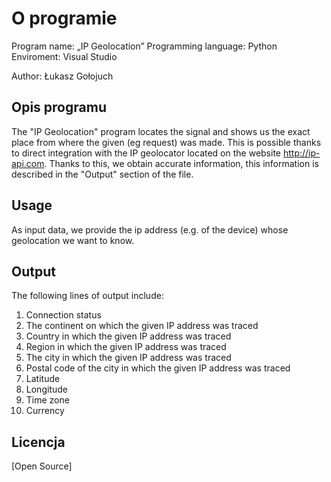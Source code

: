 # O programie

Program name: „IP Geolocation”
Programming language: Python 
Enviroment: Visual Studio

Author: Łukasz Gołojuch

## Opis programu 

The "IP Geolocation" program locates the signal and shows us the exact place from where the given (eg request) was made.
This is possible thanks to direct integration with the IP geolocator located on the website http://ip-api.com. Thanks to this, we obtain accurate information, this information is described in the "Output" section of the file.

## Usage

As input data, we provide the ip address (e.g. of the device) whose geolocation we want to know.

## Output

The following lines of output include:
1. Connection status
2. The continent on which the given IP address was traced
3. Country in which the given IP address was traced
4. Region in which the given IP address was traced
5. The city in which the given IP address was traced
6. Postal code of the city in which the given IP address was traced
7. Latitude
8. Longitude
9. Time zone
10. Currency

## Licencja
[Open Source]


